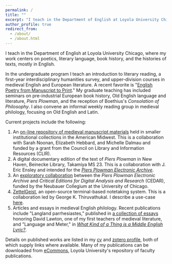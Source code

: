 ```yaml
---
permalink: /
title: ""
excerpt: "I teach in the Department of English at Loyola University Chicago"
author_profile: true
redirect_from: 
  - /about/
  - /about.html
---
```


I teach in the Department of English at Loyola University Chicago, where my work centers on poetics, literary language, book history, and the histories of texts, mostly in English.

In the undergraduate program I teach an introduction to literary reading, a first-year interdisciplinary humanities survey, and upper-division courses in medieval English and European literature.
A recent favorite is "[English Poetry from Manuscript to Print]."
My graduate teaching has included seminars on pre-industrial European book history, Old English language and literature, *Piers Plowman*, and the reception of Boethius's *Consolation of Philosophy*.
I also convene an informal weekly reading group in medieval philology, focusing on Old English and Latin.

Current projects include the following:

1. An [on-line repository of medieval manuscript materials](https://peripheralmss.org/) held in smaller institutional collections in the American Midwest. This is a collaboration with Sarah Noonan, Elizabeth Hebbard, and Michelle Dalmau and funded by a grant from the Council on Library and Information Resources (CLIR).
1. A digital documentary edition of the text of *Piers Plowman* in New Haven, Beinecke Library, Takamiya MS 23.
This is a collaboration with J. Eric Ensley and intended for the [*Piers Plowman Electronic Archive*](http://piers.chass.ncsu.edu/).
1. An [exploratory collaboration](https://voices.uchicago.edu/cedar/projects/) between the *Piers Plowman Electronic Archive* and *Critical Editions for Digital Analysis and Research* (CEDAR), funded by the Neubauer Collegium at the University of Chicago.
1. [ZettelGeist](https://zettelgeist.github.io/), an open-source terminal-based notetaking system. This is a collaboration led by George K. Thiruvathukal. I describe a use-case [here](https://icornelius.github.io/posts/2022/09/using-zettelgeist/).
1. Articles and essays in medieval English philology.
Recent publications include "Langland parrhesiastes," published in [a collection of essays] honoring David Lawton, one of my first teachers of medieval literature,
and "Language and Meter," in [*What Kind of a Thing is a Middle English Lyric?*](https://www.pennpress.org/9780812253900/what-kind-of-a-thing-is-a-middle-english-lyric/).

Details on published works are listed in my [cv] and [zotero profile], both of which supply links where available.
Many of my publications can be downloaded from [eCommons], Loyola University's repository of faculty publications.

[English poetry from manuscript to print]: https://icornelius.github.io/zg-syllabi/files/engl390-2022-fall.pdf
[a collection of essays]: https://manchesteruniversitypress.co.uk/9781526149497/medieval-literary-voices/
[eCommons]: https://ecommons.luc.edu/do/search/?q=author_lname%3A%22Cornelius%22%20author_fname%3A%22Ian%22
[cv]: https://icornelius.github.io/files/cornelius-cv.pdf
[zotero profile]: https://www.zotero.org/irc7/
